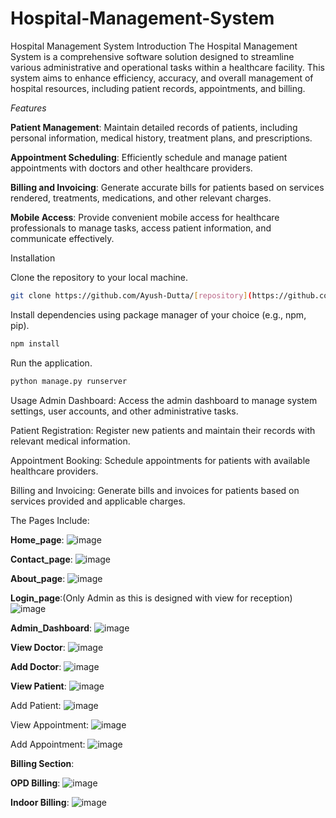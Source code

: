 # Hospital-Management-System


Hospital Management System
Introduction
The Hospital Management System is a comprehensive software solution designed to streamline various administrative and operational tasks within a healthcare facility. This system aims to enhance efficiency, accuracy, and overall management of hospital resources, including patient records, appointments, and billing.

_Features_

**Patient Management**: Maintain detailed records of patients, including personal information, medical history, treatment plans, and prescriptions.

**Appointment Scheduling**: Efficiently schedule and manage patient appointments with doctors and other healthcare providers.

**Billing and Invoicing**: Generate accurate bills for patients based on services rendered, treatments, medications, and other relevant charges.

**Mobile Access**: Provide convenient mobile access for healthcare professionals to manage tasks, access patient information, and communicate effectively.


Installation

Clone the repository to your local machine.

```bash
git clone https://github.com/Ayush-Dutta/[repository](https://github.com/Ayush-Dutta/Hospital-Management-System.git)
```


Install dependencies using package manager of your choice (e.g., npm, pip).

```bash
npm install
```


Run the application.


```python
python manage.py runserver
```

Usage
Admin Dashboard: Access the admin dashboard to manage system settings, user accounts, and other administrative tasks.

Patient Registration: Register new patients and maintain their records with relevant medical information.

Appointment Booking: Schedule appointments for patients with available healthcare providers.

Billing and Invoicing: Generate bills and invoices for patients based on services provided and applicable charges.

The Pages Include:


**Home_page**:
![image](https://github.com/Ayush-Dutta/Hospital-Management-System/assets/100012679/ab8ffee7-653c-46a4-8228-512d310aa91b)

**Contact_page**:
![image](https://github.com/Ayush-Dutta/Hospital-Management-System/assets/100012679/f722d0ab-17e4-4ac4-83a4-890aed503276)

**About_page**:
![image](https://github.com/Ayush-Dutta/Hospital-Management-System/assets/100012679/cb502791-9c49-4432-a152-a2009e93fad7)

**Login_page**:(Only Admin as this is designed with view for reception)
![image](https://github.com/Ayush-Dutta/Hospital-Management-System/assets/100012679/1c70506d-136f-4ebc-9e76-9364b3112416)

**Admin_Dashboard**:
![image](https://github.com/Ayush-Dutta/Hospital-Management-System/assets/100012679/91325da6-b0fe-4fb6-9c69-bd0b89fb285f)

**View Doctor**:
![image](https://github.com/Ayush-Dutta/Hospital-Management-System/assets/100012679/9ba9174e-7a03-4fad-b863-fcff63ae9817)

**Add Doctor**:
![image](https://github.com/Ayush-Dutta/Hospital-Management-System/assets/100012679/56f22d4a-7440-4be6-9e1e-3b6d1c917485)

**View Patient**:
 ![image](https://github.com/Ayush-Dutta/Hospital-Management-System/assets/100012679/237a3593-1ae6-49c2-bab4-f4858379751b)

Add Patient:
 ![image](https://github.com/Ayush-Dutta/Hospital-Management-System/assets/100012679/afd3eb41-0a68-43f5-9ee8-f20a7f277ab4)

View Appointment:
 ![image](https://github.com/Ayush-Dutta/Hospital-Management-System/assets/100012679/4fce9837-ab0e-4a8b-8e74-32a3605cea9c)

Add Appointment:
 ![image](https://github.com/Ayush-Dutta/Hospital-Management-System/assets/100012679/488f1326-0217-4ca5-b8ca-ff19605b19c6)

**Billing Section**:

**OPD Billing**:
![image](https://github.com/Ayush-Dutta/Hospital-Management-System/assets/100012679/fd4fef9f-d6bb-4bce-8f1f-186027926fe9)

 
**Indoor Billing**:
![image](https://github.com/Ayush-Dutta/Hospital-Management-System/assets/100012679/3bf8a1e2-d612-41f9-9108-57e63f9bd2f6)
